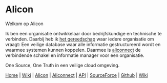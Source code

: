 # Alicon

Welkom op Alicon

Ik ben een organisatie ontwikkelaar door bedrijfskundige en technische te verbinden. Daarbij heb ik [het gereedschap](/aliconnect/api) waar iedere organisatie om vraagt: Een veilige database waar alle informatie gestructureerd wordt en waarmee systemen kunnen koppelen. Daarmee is [aliconnect](/aliconnect/api) de verbindende schakel en informatie manager voor een organisatie.

One Source, One Truth in een veilige cloud omgeving.

[Home](/) | [Wiki](/aliconnect/alicon/wiki) | [Alicon](/aliconnect/alicon) | [Aliconnect](/aliconnect) | [API](/aliconnect/api) | [SourceForce](/aliconnect/sourceforce) | [Github](https://aliconnect.github.io/alicon) | [Wiki](https://github.com/aliconnect/alicon?type=wiki)
